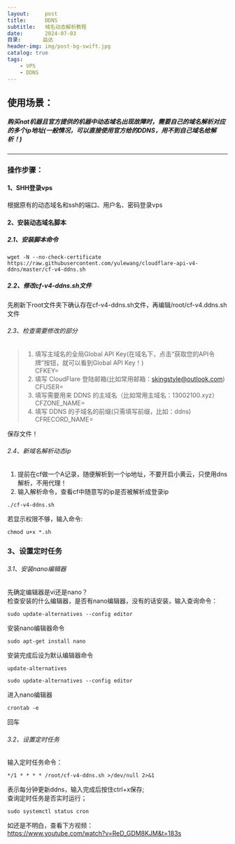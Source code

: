```yaml
---
layout:     post
title:      DDNS
subtitle:   域名动态解析教程
date:       2024-07-03
目录:       益达
header-img: img/post-bg-swift.jpg
catalog: true
tags:
    - VPS
    - DDNS
---
```


## 使用场景：
##### *购买nat机器且官方提供的机器中动态域名出现故障时，需要自己的域名解析对应的多个ip地址(一般情况，可以直接使用官方给的DDNS，用不到自己域名给解析！)*
---
### 操作步骤：
#### 1、SHH登录vps
根据原有的动态域名和ssh的端口、用户名、密码登录vps

#### 2、安装动态域名脚本
##### 2.1、安装脚本命令
```
wget -N --no-check-certificate https://raw.githubusercontent.com/yulewang/cloudflare-api-v4-ddns/master/cf-v4-ddns.sh
```
##### 2.2、修改cf-v4-ddns.sh文件
先刷新下root文件夹下确认存在cf-v4-ddns.sh文件，再编辑/root/cf-v4.ddns.sh文件  

###### 2.3、检查需要修改的部分
> 1. 填写主域名的全局Global API Key(在域名下，点击“获取您的API令牌”按钮，就可以看到Global API Key！)  
> CFKEY=  
> 2. 填写 CloudFlare 登陆邮箱(比如常用邮箱：skingstyle@outlook.com)  
> CFUSER= 
> 3. 填写需要用来 DDNS 的主域名（比如常用主域名：13002100.xyz）    
>  CFZONE_NAME=  
> 4. 填写 DDNS 的子域名的前缀(只需填写前缀，比如：ddns)  
> CFRECORD_NAME=  

保存文件！

###### 2.4、新域名解析动态ip
1. 提前在cf做一个A记录，随便解析到一个ip地址，不要开启小黄云，只使用dns解析，不用代理！
2. 输入解析命令，查看cf中随意写的ip是否被解析成登录ip 
```
./cf-v4-ddns.sh
```
若显示权限不够，输入命令:
```
chmod u+x *.sh
```

### 3、设置定时任务
###### 3.1、安装nano编辑器
先确定编辑器是vi还是nano？  
检查安装的什么编辑器，是否有nano编辑器，没有的话安装，输入查询命令：
```
sudo update-alternatives --config editor
```
安装nano编辑器命令
```
sudo apt-get install nano
```
安装完成后设为默认编辑器命令
```
update-alternatives
```
```
sudo update-alternatives --config editor
```
进入nano编辑器
```
crontab -e
```
回车
###### 3.2、设置定时任务
输入定时任务命令：
```
*/1 * * * * /root/cf-v4-ddns.sh >/dev/null 2>&1
```
表示每分钟更新ddns，输入完成后按住ctrl+x保存;  
查询定时任务是否实时运行；
```
sudo systemctl status cron
```

如还是不明白，查看下方视频：  
https://www.youtube.com/watch?v=ReD_GDM8KJM&t=183s
